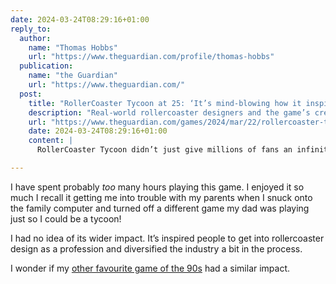 ```yaml
---
date: 2024-03-24T08:29:16+01:00
reply_to:
  author:
    name: "Thomas Hobbs"
    url: "https://www.theguardian.com/profile/thomas-hobbs"
  publication:
    name: "the Guardian"
    url: "https://www.theguardian.com/"
  post:
    title: "RollerCoaster Tycoon at 25: ‘It’s mind-blowing how it inspired me’"
    description: "Real-world rollercoaster designers and the game’s creator, Chris Sawyer, reflect on the impact of the primitive-looking theme park sim that became a late 90s icon"
    url: "https://www.theguardian.com/games/2024/mar/22/rollercoaster-tycoon-at-25-its-mind-blowing-how-it-inspired-me"
    date: 2024-03-24T08:29:16+01:00
    content: |
      RollerCoaster Tycoon didn’t just give millions of fans an infinite toolbox of fun to build the theme parks of their candified dreams (more on this later), but helped to demystify the whole adjacent theme park industry, and make it less male dominated.

---
```


I have spent probably *too* many hours playing this game. I enjoyed it so much I recall it getting me into trouble with my parents when I snuck onto the family computer and turned off a different game my dad was playing just so I could be a tycoon!

I had no idea of its wider impact.  It’s inspired people to get into rollercoaster design as a profession and diversified the industry a bit in the process.

I wonder if my [other favourite game of the 90s](/2018/02/04/theme-hospital-gender-equality/) had a similar impact.
